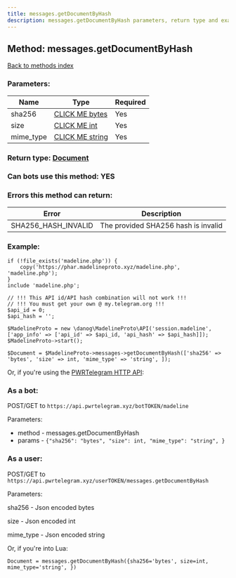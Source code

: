 ```yaml
---
title: messages.getDocumentByHash
description: messages.getDocumentByHash parameters, return type and example
---
```

## Method: messages.getDocumentByHash  
[Back to methods index](index.md)


### Parameters:

| Name     |    Type       | Required |
|----------|---------------|----------|
|sha256|[CLICK ME bytes](../types/bytes.md) | Yes|
|size|[CLICK ME int](../types/int.md) | Yes|
|mime\_type|[CLICK ME string](../types/string.md) | Yes|


### Return type: [Document](../types/Document.md)

### Can bots use this method: **YES**


### Errors this method can return:

| Error    | Description   |
|----------|---------------|
|SHA256_HASH_INVALID|The provided SHA256 hash is invalid|


### Example:


```
if (!file_exists('madeline.php')) {
    copy('https://phar.madelineproto.xyz/madeline.php', 'madeline.php');
}
include 'madeline.php';

// !!! This API id/API hash combination will not work !!!
// !!! You must get your own @ my.telegram.org !!!
$api_id = 0;
$api_hash = '';

$MadelineProto = new \danog\MadelineProto\API('session.madeline', ['app_info' => ['api_id' => $api_id, 'api_hash' => $api_hash]]);
$MadelineProto->start();

$Document = $MadelineProto->messages->getDocumentByHash(['sha256' => 'bytes', 'size' => int, 'mime_type' => 'string', ]);
```

Or, if you're using the [PWRTelegram HTTP API](https://pwrtelegram.xyz):

### As a bot:

POST/GET to `https://api.pwrtelegram.xyz/botTOKEN/madeline`

Parameters:

* method - messages.getDocumentByHash
* params - `{"sha256": "bytes", "size": int, "mime_type": "string", }`



### As a user:

POST/GET to `https://api.pwrtelegram.xyz/userTOKEN/messages.getDocumentByHash`

Parameters:

sha256 - Json encoded bytes

size - Json encoded int

mime_type - Json encoded string




Or, if you're into Lua:

```
Document = messages.getDocumentByHash({sha256='bytes', size=int, mime_type='string', })
```

